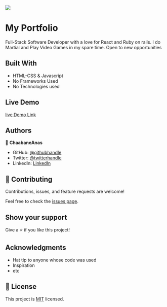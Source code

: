 ![](https://img.shields.io/badge/Microverse-blueviolet)

# My Portfolio

Full-Stack Software Developer with a love for React and Ruby on rails.
 I do Martial and Play Video Games in my spare time.
 Open to new opportunities

## Built With

- HTML-CSS & Javascript
- No Frameworks Used
- No Technologies used

## Live Demo 

  [live Demo Link](https://chaabaneanas.github.io/My-Portfolio-boilerplate/)
  
## Authors

👤 **ChaabaneAnas**

- GitHub: [@githubhandle](https://github.com/ChaabaneAnas)
- Twitter: [@twitterhandle](https://twitter.com/twitterhandle)
- LinkedIn: [LinkedIn](https://www.linkedin.com/in/anas-chabaane-a0baa21a2/)


## 🤝 Contributing

Contributions, issues, and feature requests are welcome!

Feel free to check the [issues page](https://github.com/ChaabaneAnas/Hello-Microverse-Project-/issues).

## Show your support

Give a ⭐️ if you like this project!

## Acknowledgments

- Hat tip to anyone whose code was used
- Inspiration
- etc

## 📝 License

This project is [MIT](./MIT.md) licensed.
